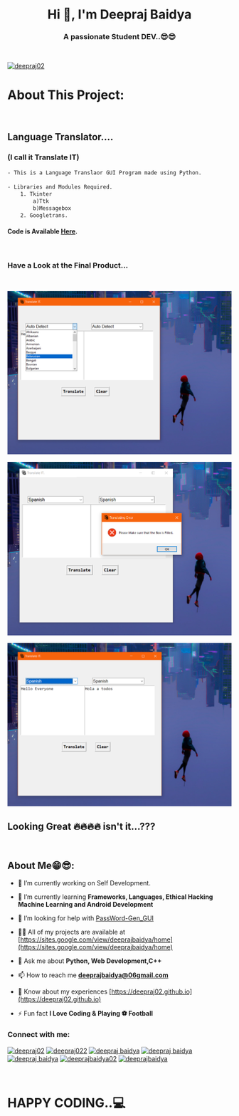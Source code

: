 <h1 align="center">Hi 👋, I'm Deepraj Baidya</h1>
<h3 align="center">A passionate Student DEV..😎😎</h3>

<br>

<p align="left"> <a href="https://github.com/ryo-ma/github-profile-trophy"><img src="https://github-profile-trophy.vercel.app/?username=deepraj02&theme=onedark" alt="deepraj02" /></a> </p>

# About This Project:
<br>

## **Language Translator....**
### (I call it **Translate IT)**
    - This is a Language Translaor GUI Program made using Python.
    
    - Libraries and Modules Required.
        1. Tkinter
            a)Ttk
            b)Messagebox
        2. Googletrans.

#### Code is Available [Here](main.py).
<br>

### Have a Look at the Final Product...
<br>

<p align="left"><img src="Resources\trans1.png"></p>
<p align="right"><img src="Resources\trans3.png"></p>
<p align="centre"><img src="Resources\trans2.png"></p>

## **Looking Great 🔥🔥🔥🔥 isn't it...???**

<br>



## About Me😁😎:

- 🔭 I’m currently working on Self Development.

- 🌱 I’m currently learning **Frameworks, Languages, Ethical Hacking Machine Learning and Android Development**

- 🤝 I’m looking for help with [PassWord-Gen_GUI](https://github.com/deepraj02/PassWord_Generator-GUI-)

- 👨‍💻 All of my projects are available at [https://sites.google.com/view/deeprajbaidya/home](https://sites.google.com/view/deeprajbaidya/home)

- 💬 Ask me about **Python, Web Development,C++**

- 📫 How to reach me **deeprajbaidya@06gmail.com**

- 📄 Know about my experiences [https://deepraj02.github.io](https://deepraj02.github.io)

- ⚡ Fun fact **I Love Coding & Playing ⚽ Football**

<h3 align="left">Connect with me:</h3>
<p align="left">
<a href="https://dev.to/deepraj02" target="blank"><img align="center" src="https://cdn.jsdelivr.net/npm/simple-icons@3.0.1/icons/dev-dot-to.svg" alt="deepraj02" height="30" width="40" /></a>
<a href="https://twitter.com/deepraj022" target="blank"><img align="center" src="https://cdn.jsdelivr.net/npm/simple-icons@3.0.1/icons/twitter.svg" alt="deepraj022" height="30" width="40" /></a>
<a href="https://linkedin.com/in/deepraj baidya" target="blank"><img align="center" src="https://cdn.jsdelivr.net/npm/simple-icons@3.0.1/icons/linkedin.svg" alt="deepraj baidya" height="30" width="40" /></a>
<a href="https://stackoverflow.com/users/deepraj baidya" target="blank"><img align="center" src="https://cdn.jsdelivr.net/npm/simple-icons@3.0.1/icons/stackoverflow.svg" alt="deepraj baidya" height="30" width="40" /></a>
<a href="https://fb.com/deepraj baidya" target="blank"><img align="center" src="https://cdn.jsdelivr.net/npm/simple-icons@3.0.1/icons/facebook.svg" alt="deepraj baidya" height="30" width="40" /></a>
<a href="https://instagram.com/deeprajbaidya02" target="blank"><img align="center" src="https://cdn.jsdelivr.net/npm/simple-icons@3.0.1/icons/instagram.svg" alt="deeprajbaidya02" height="30" width="40" /></a>
<a href="https://www.hackerrank.com/deeprajbaidya" target="blank"><img align="center" src="https://cdn.jsdelivr.net/npm/simple-icons@3.0.1/icons/hackerrank.svg" alt="deeprajbaidya" height="30" width="40" /></a>
</p>

<br>

# **HAPPY CODING..💻**